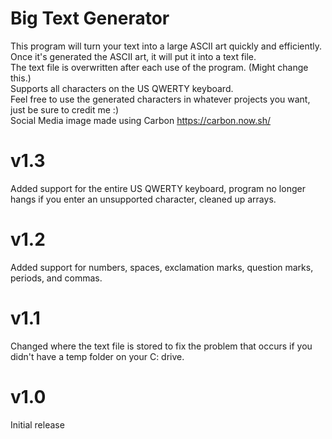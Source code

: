 # Big Text Generator
This program will turn your text into a large ASCII art quickly and efficiently.<br/>
Once it's generated the ASCII art, it will put it into a text file.<br/>
The text file is overwritten after each use of the program. (Might change this.)<br/>
Supports all characters on the US QWERTY keyboard.<br/>
Feel free to use the generated characters in whatever projects you want, just be sure to credit me :)<br/>
Social Media image made using Carbon https://carbon.now.sh/

# v1.3
Added support for the entire US QWERTY keyboard, program no longer hangs if you enter an unsupported character, cleaned up arrays.

# v1.2
Added support for numbers, spaces, exclamation marks, question marks, periods, and commas.

# v1.1
Changed where the text file is stored to fix the problem that occurs if you didn't have a temp folder on your C: drive.

# v1.0
Initial release
